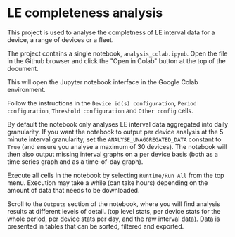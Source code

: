 # LE completeness analysis

This project is used to analyse the completness of LE interval data for a device, a range of devices or a fleet.

The project contains a single notebook, `analysis_colab.ipynb`.
Open the file in the Github browser and click the "Open in Colab" button at the top of the document.

This will open the Jupyter notebook interface in the Google Colab environment.

Follow the instructions in the `Device id(s) configuration`, `Period configuration`, `Threshold configuration` and `Other config` cells.

By default the notebook only analyses LE interval data aggregated into daily granularity. If you want the notebook to output per device analysis at the 5 minute interval granularity, set the `ANALYSE_UNAGGREGATED_DATA` constant to `True` (and ensure you analyse a maximum of 30 devices). The notebook will then also output missing interval graphs on a per device basis (both as a time series graph and as a time-of-day graph).

Execute all cells in the notebook by selecting `Runtime/Run All` from the top menu. Execution may take a while (can take hours) depending on the amount of data that needs to be downloaded.

Scroll to the `Outputs` section of the notebook, where you will find analysis results at different levels of detail. (top level stats, per device stats for the whole period, per device stats per day, and the raw interval data). Data is presented in tables that can be sorted, filtered and exported.